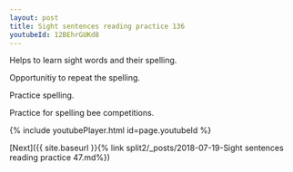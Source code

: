 ```yaml
---
layout: post
title: Sight sentences reading practice 136
youtubeId: 12BEhrGUKd8
---
```

 
 
Helps to learn sight words and their spelling.

Opportunitiy to repeat the spelling. 

Practice spelling. 
 
Practice for spelling bee competitions. 
 
{% include youtubePlayer.html id=page.youtubeId %}
 
 

[Next]({{ site.baseurl }}{% link  split2/_posts/2018-07-19-Sight sentences reading practice 47.md%})
 
